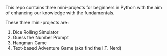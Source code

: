 This repo contains three mini-projects for beginners in Python with the aim of 
enhancing our knowledge with the fundamentals.  

These three mini-projects are:  

1) Dice Rolling Simulator 
2) Guess the Number Prompt
3) Hangman Game
4) Text-based Adventure Game (aka find the I.T. Nerd)